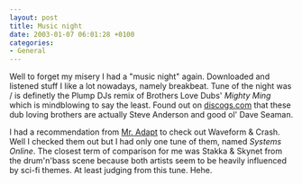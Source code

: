 ```yaml
---
layout: post
title: Music night
date: 2003-01-07 06:01:28 +0100
categories:
- General
---
```

Well to forget my misery I had a "music night" again. Downloaded and listened stuff I like a lot nowadays, namely breakbeat. Tune of the night was / is definetly the Plump DJs remix of Brothers Love Dubs' <i>Mighty Ming</i> which is mindblowing to say the least. Found out on <a href="http://www.discogs.com" title="Another great resource for electronica heads...">discogs.com</a> that these dub loving brothers are actually Steve Anderson and good ol' Dave Seaman.

I had a recommendation from <a href="http://adt.groove.ro" title="The Dropbox">Mr. Adapt</a> to check out Waveform & Crash. Well I checked them out but I had only one tune of them, named <i>Systems Online</i>. The closest term of comparison for me was Stakka & Skynet from the drum'n'bass scene because both artists seem to be heavily influenced by sci-fi themes. At least judging from this tune. Hehe.
